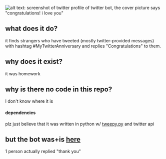![alt text: screenshot of twitter profile of twitter bot, the cover picture says "congratulations! i love you"](../master/beep.png?raw=true)
## what does it do?
it finds strangers who have tweeted (mostly twitter-provided messages) with hashtag #MyTwitterAnniversary and replies "Congratulations" to them.
## why does it exist?
it was homework
## why is there no code in this repo?
I don't know where it is
#### dependencies
plz just believe that it was written in python w/ [tweepy.py](https://github.com/tweepy/tweepy) and twitter api
## but the bot was+is [here](https://twitter.com/Beep_CongratBot)
1 person actually replied "thank you"
